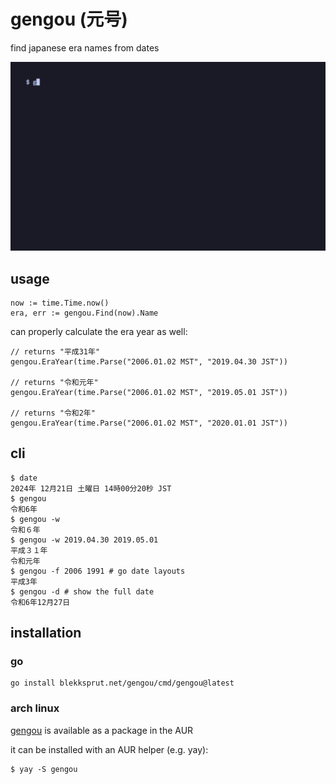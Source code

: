 # gengou (元号)

find japanese era names from dates

![gengou in action (gif)](gengou.gif)

## usage

```
now := time.Time.now()
era, err := gengou.Find(now).Name
```

can properly calculate the era year as well:

```
// returns "平成31年"
gengou.EraYear(time.Parse("2006.01.02 MST", "2019.04.30 JST"))

// returns "令和元年"
gengou.EraYear(time.Parse("2006.01.02 MST", "2019.05.01 JST"))

// returns "令和2年"
gengou.EraYear(time.Parse("2006.01.02 MST", "2020.01.01 JST"))
```

## cli

```
$ date
2024年 12月21日 土曜日 14時00分20秒 JST
$ gengou
令和6年
$ gengou -w
令和６年
$ gengou -w 2019.04.30 2019.05.01
平成３１年
令和元年
$ gengou -f 2006 1991 # go date layouts
平成3年
$ gengou -d # show the full date
令和6年12月27日
```

## installation

### go

```
go install blekksprut.net/gengou/cmd/gengou@latest
```

### arch linux

[gengou](https://aur.archlinux.org/packages/gengou)
is available as a package in the AUR

it can be installed with an AUR helper (e.g. yay):
```
$ yay -S gengou
```


